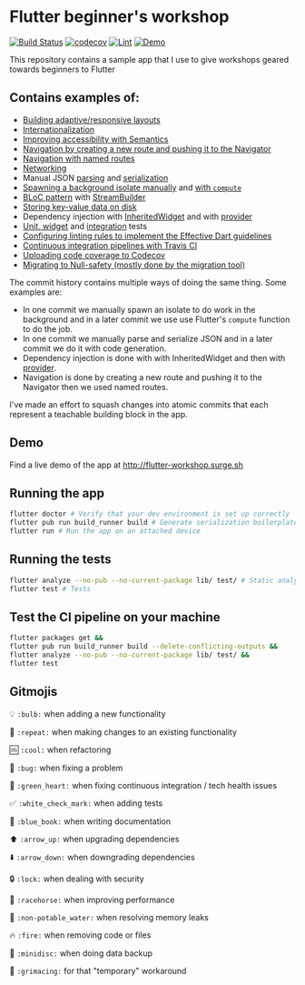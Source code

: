 # Flutter beginner's workshop

[![Build Status](https://travis-ci.com/toureholder/flutter_workshop.svg?branch=master)](https://travis-ci.com/toureholder/flutter_workshop)
[![codecov](https://codecov.io/gh/toureholder/flutter_workshop/branch/master/graph/badge.svg)](https://codecov.io/gh/toureholder/flutter_workshop)
[![Lint](https://img.shields.io/badge/style-pedantic-blue.svg)](https://github.com/dart-lang/pedantic)
[![Demo](https://img.shields.io/badge/live-demo-orange.svg)](http://flutter-workshop.surge.sh)

This repository contains a sample app that I use to give workshops geared towards beginners to Flutter

## Contains examples of:
* [Building adaptive/responsive layouts](https://github.com/toureholder/flutter_workshop/compare/f101b8b...f93ce68)
* [Internationalization](https://github.com/toureholder/flutter_workshop/commit/e593145c0adb89e9756a1218207db3d2e0f8cedc)
* [Improving accessibility with Semantics](https://github.com/toureholder/flutter_workshop/commit/0860dd7a79788f9b340361b922688a3aa74b5720)
* [Navigation by creating a new route and pushing it to the Navigator](https://github.com/toureholder/flutter_workshop/commit/4e93b50ede90788a3a4f9ce489c29543139ecedc)
* [Navigation with named routes](https://github.com/toureholder/flutter_workshop/commit/94c77b94bbc01d7d9c53cee7b6b517b06be8fd73)
* [Networking](https://github.com/toureholder/flutter_workshop/commit/be6a4c42a115dff214ad1060ba1b87fe68672b08)
* Manual JSON [parsing](https://github.com/toureholder/flutter_workshop/commit/cd046f7a80a23a0251c9d0ae7df100fb9e84f6bb) and [serialization](https://github.com/toureholder/flutter_workshop/commit/966b3ecf40a085e3a44b360d1edcb022932a5355)
* [Spawning a background isolate manually](https://github.com/toureholder/flutter_workshop/commit/c9c237c79c9f643b0d4eac085640085b48a87641) and [with `compute`](https://github.com/toureholder/flutter_workshop/commit/f42e14c3d396f01f1cb34c295ffd15da0e4f5294)
* [BLoC pattern](https://github.com/toureholder/flutter_workshop/commit/4ab67f6c3b44d919b5a97edd8431e057ac080b9f) with [StreamBuilder](https://github.com/toureholder/flutter_workshop/blob/master/lib/feature/home/home.dart#L113)
* [Storing key-value data on disk](https://github.com/toureholder/flutter_workshop/blob/master/lib/service/shared_preferences_storage.dart)
* Dependency injection with [InheritedWidget](https://github.com/toureholder/flutter_workshop/commit/80e73245529a2b99be06daace8dc0f39a9e3e64c) and with [provider](https://github.com/toureholder/flutter_workshop/blob/master/lib/base/dependencies.dart)
* [Unit, widget](https://github.com/toureholder/flutter_workshop/tree/master/test) and [integration](https://github.com/toureholder/flutter_workshop/blob/master/test_driver/app_test.dart) tests
* [Configuring linting rules to implement the Effective Dart guidelines](https://github.com/toureholder/flutter_workshop/commit/ccf6b86b02b9b80fa5316a2c212af9438ead7366)
* [Continuous integration pipelines with Travis CI](https://github.com/toureholder/flutter_workshop/blob/master/.travis.yml)
* [Uploading code coverage to Codecov](https://github.com/toureholder/flutter_workshop/commit/38f87f6ce4cdaa6f5a1efb801306ca5148d49392)
* [Migrating to Null-safety (mostly done by the migration tool)](https://github.com/toureholder/flutter_workshop/commit/1ec21dd0109b157b5c3af81ec22de8b5c007a191)

The commit history contains multiple ways of doing the same thing. Some examples are:
- In one commit we manually spawn an isolate to do work in the background and in a later commit we use use Flutter's `compute` function to do the job.
- In one commit we manually parse and serialize JSON and in a later commit we do it with code generation.
- Dependency injection is done with with InheritedWidget and then with [provider](https://github.com/rrousselGit/provider).
- Navigation is done by creating a new route and pushing it to the Navigator then we used named routes.

I've made an effort to squash changes into atomic commits that each represent a teachable building block in the app.

## Demo
Find a live demo of the app at http://flutter-workshop.surge.sh
  
## Running the app

```sh
flutter doctor # Verify that your dev environment is set up correctly
flutter pub run build_runner build # Generate serialization boilerplate code
flutter run # Run the app on an attached device
```

## Running the tests
```sh
flutter analyze --no-pub --no-current-package lib/ test/ # Static analysis
flutter test # Tests
```

## Test the CI pipeline on your machine
```sh
flutter packages get &&
flutter pub run build_runner build --delete-conflicting-outputs &&
flutter analyze --no-pub --no-current-package lib/ test/ &&
flutter test
```

## Gitmojis
:bulb: `:bulb:` when adding a new functionality

:repeat: `:repeat:` when making changes to an existing functionality

:cool: `:cool:` when refactoring

:bug: `:bug:` when fixing a problem

:green_heart: `:green_heart:` when fixing continuous integration / tech health issues

:white_check_mark: `:white_check_mark:` when adding tests

:blue_book: `:blue_book:` when writing documentation

:arrow_up: `:arrow_up:` when upgrading dependencies

:arrow_down: `:arrow_down:` when downgrading dependencies

:lock: `:lock:` when dealing with security

:racehorse: `:racehorse:` when improving performance

:non-potable_water: `:non-potable_water:` when resolving memory leaks

:fire: `:fire:` when removing code or files

:minidisc: `:minidisc:` when doing data backup

:grimacing: `:grimacing:` for that "temporary" workaround